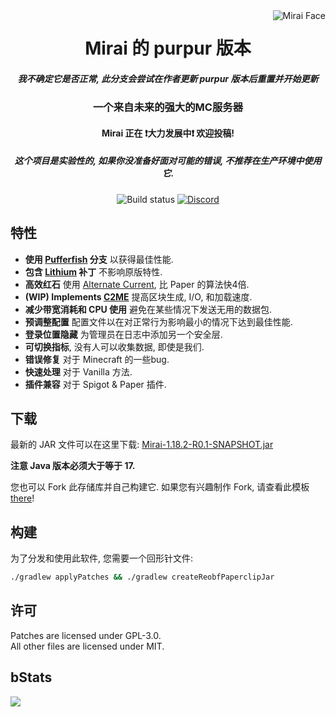 <img src="logo.webp" alt="Mirai Face" align="right">
<div align="center">
  <h1>Mirai 的 purpur 版本</h1>
  <h5><i>我不确定它是否正常, 此分支会尝试在作者更新 purpur 版本后重置并开始更新</i></h5>
  <h3>一个来自未来的强大的MC服务器</h3>
  <h4>Mirai 正在 ❗大力发展中❗ 欢迎投稿! </h4>
  <h5><b>这个项目是实验性的, 如果你没准备好面对可能的错误, 不推荐在生产环境中使用它.</b></h5>
  
  ![Build status](https://img.shields.io/github/workflow/status/etil2jz/Mirai/Build/ver/1.18?style=for-the-badge)
  [![Discord](https://img.shields.io/discord/928402257605701683?color=5865F2&label=discord&style=for-the-badge)](https://discord.gg/DdH6Yfu9gM)
</div>

## 特性

- **使用 [Pufferfish](https://github.com/pufferfish-gg/Pufferfish) 分支** 以获得最佳性能.
- **包含 [Lithium](https://github.com/CaffeineMC/lithium-fabric) 补丁** 不影响原版特性.
- **高效红石** 使用 [Alternate Current](https://github.com/SpaceWalkerRS/alternate-current), 比 Paper 的算法快4倍.
- **(WIP) Implements [C2ME](https://github.com/RelativityMC/C2ME-fabric)** 提高区块生成, I/O, 和加载速度.
- **减少带宽消耗和 CPU 使用** 避免在某些情况下发送无用的数据包.
- **预调整配置** 配置文件以在对正常行为影响最小的情况下达到最佳性能.
- **登录位置隐藏** 为管理员在日志中添加另一个安全层.
- **可切换指标**, 没有人可以收集数据, 即使是我们.
- **错误修复** 对于 Minecraft 的一些bug.
- **快速处理** 对于 Vanilla 方法.
- **插件兼容** 对于 Spigot & Paper 插件.

## 下载
最新的 JAR 文件可以在这里下载: 
[Mirai-1.18.2-R0.1-SNAPSHOT.jar](https://github.com/etil2jz/Mirai/releases/download/1.18.2/mirai-paperclip-1.18.2-R0.1-SNAPSHOT-reobf.jar)

**注意 Java 版本必须大于等于 17.**

您也可以 Fork 此存储库并自己构建它.
如果您有兴趣制作 Fork, 请查看此模板 [there](https://github.com/PaperMC/paperweight-examples)!

## 构建
为了分发和使用此软件, 您需要一个回形针文件: 

```bash
./gradlew applyPatches && ./gradlew createReobfPaperclipJar
```

## 许可
Patches are licensed under GPL-3.0.  
All other files are licensed under MIT.

## bStats
[![](https://bstats.org/signatures/server-implementation/mirai.svg)](https://bstats.org/plugin/server-implementation/Mirai/14774)
